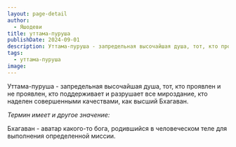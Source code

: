 ```yaml
---
layout: page-detail
author:
  - Яшодеви
title: уттама-пуруша
publishDate: 2024-09-01
description: Уттама-пуруша - запредельная высочайшая душа, тот, кто проявлен и не проявлен, кто поддерживает и разрушает все мироздание, кто наделен совершенными качествами, как высший Бхагаван;
tags:
  - уттама-пуруша
image:
---
```


Уттама-пуруша - запредельная высочайшая душа, тот, кто проявлен и не проявлен, кто поддерживает и разрушает все мироздание, кто наделен совершенными качествами, как высший Бхагаван.

*Термин имеет и другое значение:*

Бхагаван - аватар какого-то бога, родившийся в человеческом теле для выполнения определенной миссии.

